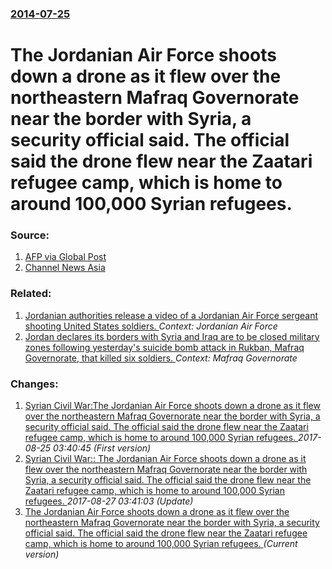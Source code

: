 ### [2014-07-25](/news/2014/07/25/index.md)

# The Jordanian Air Force shoots down a drone as it flew over the northeastern Mafraq Governorate near the border with Syria, a security official said. The official said the drone flew near the Zaatari refugee camp, which is home to around 100,000 Syrian refugees. 




### Source:

1. [AFP via Global Post](http://www.globalpost.com/dispatch/news/afp/140725/jihadists-kill-at-least-50-syria-troops-ambush-1claim)
2. [Channel News Asia](http://www.channelnewsasia.com/news/world/jordan-downs-drone-near/1282406.html)

### Related:

1. [Jordanian authorities release a video of a Jordanian Air Force sergeant shooting United States soldiers. ](/news/2017/07/25/jordanian-authorities-release-a-video-of-a-jordanian-air-force-sergeant-shooting-united-states-soldiers.md) _Context: Jordanian Air Force_
2. [Jordan declares its borders with Syria and Iraq are to be closed military zones following yesterday's suicide bomb attack in Rukban, Mafraq Governorate, that killed six soldiers. ](/news/2016/06/22/jordan-declares-its-borders-with-syria-and-iraq-are-to-be-closed-military-zones-following-yesterday-s-suicide-bomb-attack-in-rukban-mafraq.md) _Context: Mafraq Governorate_

### Changes:

1. [Syrian Civil War:The Jordanian Air Force shoots down a drone as it flew over the northeastern Mafraq Governorate near the border with Syria, a security official said. The official said the drone flew near the Zaatari refugee camp, which is home to around 100,000 Syrian refugees. ](/news/2014/07/25/syrian-civil-war-pthe-jordanian-air-force-shoots-down-a-drone-as-it-flew-over-the-northeastern-mafraq-governorate-near-the-border-with-syria.md) _2017-08-25 03:40:45 (First version)_
2. [Syrian Civil War:: The Jordanian Air Force shoots down a drone as it flew over the northeastern Mafraq Governorate near the border with Syria, a security official said. The official said the drone flew near the Zaatari refugee camp, which is home to around 100,000 Syrian refugees. ](/news/2014/07/25/syrian-civil-war-the-jordanian-air-force-shoots-down-a-drone-as-it-flew-over-the-northeastern-mafraq-governorate-near-the-border-with-syri.md) _2017-08-27 03:41:03 (Update)_
2. [The Jordanian Air Force shoots down a drone as it flew over the northeastern Mafraq Governorate near the border with Syria, a security official said. The official said the drone flew near the Zaatari refugee camp, which is home to around 100,000 Syrian refugees. ](/news/2014/07/25/the-jordanian-air-force-shoots-down-a-drone-as-it-flew-over-the-northeastern-mafraq-governorate-near-the-border-with-syria-a-security-offic.md) _(Current version)_
